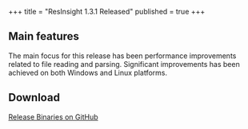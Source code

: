 +++
title = "ResInsight 1.3.1 Released"
published = true
+++

## Main features

The main focus for this release has been performance improvements related to file reading and parsing. Significant improvements has been achieved on both Windows and Linux platforms.

## Download
[Release Binaries on GitHub](https://github.com/OPM/ResInsight/releases/tag/v1.3.1)

